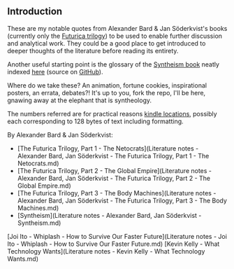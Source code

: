 ## Introduction ##

These are my notable quotes from Alexander Bard & Jan Söderkvist's books (currently only the [Futurica trilogy](https://www.amazon.com/Futurica-Trilogy-Alexander-Bard-ebook/dp/B00C0JG8RI/ref=tmm_kin_title_0?_encoding=UTF8&qid=&sr=#nav-subnav)) to be used to enable further discussion and analytical work. They could be a good place to get introduced to deeper thoughts of the literature before reading its entirety.

Another useful starting point is the glossary of the [Syntheism book](http://syntheism.org/wp-content/syntheism_book/Syntheism.html) neatly indexed [here](http://syntheism-book-indexed.netlify.com/) (source on [GitHub](https://github.com/gustafnk/syntheism-book-index)).

Where do we take these? An animation, fortune cookies, inspirational posters, an errata, debates?! It's up to you, fork the repo, I'll be here, gnawing away at the elephant that is syntheology.

The numbers referred are for practical reasons [kindle locations](https://www.amazon.com/forum/kindle?_encoding=UTF8&cdForum=Fx1D7SY3BVSESG&cdThread=Tx2LHN7MUWM4WV0), possibly each corresponding to 128 bytes of text including formatting.

By Alexander Bard & Jan Söderkvist:

 * [The Futurica Trilogy, Part 1 - The Netocrats](Literature notes - Alexander Bard, Jan Söderkvist - The Futurica Trilogy, Part 1 - The Netocrats.md)
 * [The Futurica Trilogy, Part 2 - The Global Empire](Literature notes - Alexander Bard, Jan Söderkvist - The Futurica Trilogy, Part 2 - The Global Empire.md)
 * [The Futurica Trilogy, Part 3 - The Body Machines](Literature notes - Alexander Bard, Jan Söderkvist - The Futurica Trilogy, Part 3 - The Body Machines.md)
 * [Syntheism](Literature notes - Alexander Bard, Jan Söderkvist - Syntheism.md)

[Joi Ito - Whiplash - How to Survive Our Faster Future](Literature notes - Joi Ito - Whiplash - How to Survive Our Faster Future.md)
[Kevin Kelly - What Technology Wants](Literature notes - Kevin Kelly - What Technology Wants.md)


